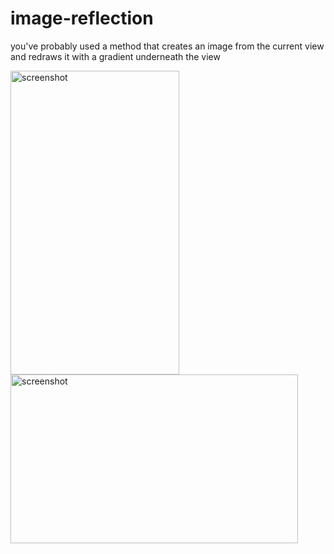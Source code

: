 # image-reflection
you've probably used a method that creates an image from the current view and redraws it with a gradient underneath the view

<img src="https://github.com/sUdayBhaksar/image-reflection/blob/master/Simulator%20Screen%20Shot%20-%20iPhone%207%20Plus%20-%202017-12-26%20at%2012.41.07.png" alt="screenshot" title="screenshot" width="270" height="486" />   <img src="/Users/mnc/Desktop/Simulator Screen Shot - iPhone 7 Plus - 2017-12-26 at 12.40.58.png" alt="screenshot" title="screenshot" width="460" height="270" />
